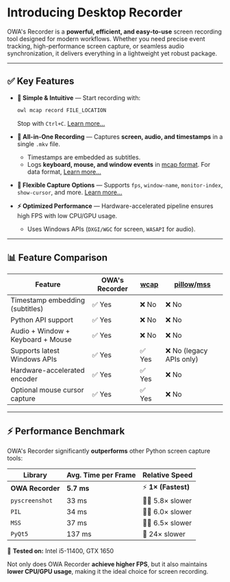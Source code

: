 # Introducing Desktop Recorder

OWA's Recorder is a **powerful, efficient, and easy-to-use** screen recording tool designed for modern workflows. Whether you need precise event tracking, high-performance screen capture, or seamless audio synchronization, it delivers everything in a lightweight yet robust package.  

---

## ✅ Key Features  

- **🔹 Simple & Intuitive** — Start recording with:  
    ```sh
    owl mcap record FILE_LOCATION
    ```  
    Stop with `Ctrl+C`. [Learn more...](install_and_usage.md)  

- **🎥 All-in-One Recording** — Captures **screen, audio, and timestamps** in a single `.mkv` file.  
    - Timestamps are embedded as subtitles.  
    - Logs **keyboard, mouse, and window events** in [mcap format](https://mcap.dev/). For data format, [Learn more...](../data_format.md)  

- **🎯 Flexible Capture Options** — Supports `fps`, `window-name`, `monitor-index`, `show-cursor`, and more. [Learn more...](https://gstreamer.freedesktop.org/documentation/d3d11/d3d11screencapturesrc.html)

- **⚡ Optimized Performance** — Hardware-accelerated pipeline ensures high FPS with low CPU/GPU usage.  
    - Uses Windows APIs (`DXGI/WGC` for screen, `WASAPI` for audio).  

---

## 📊 Feature Comparison  

| **Feature**                           | **OWA's Recorder** | **[wcap](https://github.com/mmozeiko/wcap)** | **[pillow](https://github.com/python-pillow/Pillow)/[mss](https://github.com/BoboTiG/python-mss)** |
|---------------------------------------|--------------------|--------------------------------|----------------------------|
| Timestamp embedding (subtitles)    | ✅ Yes             | ❌ No                          | ❌ No                       |
| Python API support                 | ✅ Yes             | ❌ No                          | ❌ No                       |
| Audio + Window + Keyboard + Mouse  | ✅ Yes             | ❌ No                          | ❌ No                       |
| Supports latest Windows APIs       | ✅ Yes             | ✅ Yes                     | ❌ No (legacy APIs only)    |
| Hardware-accelerated encoder        | ✅ Yes             | ✅ Yes                         | ❌ No                       |
| Optional mouse cursor capture      | ✅ Yes             | ✅ Yes                         | ❌ No                       |


---

## ⚡ Performance Benchmark  

OWA's Recorder significantly **outperforms** other Python screen capture tools:  

| **Library**        | **Avg. Time per Frame** | **Relative Speed**    |
|--------------------|------------------------|-----------------------|
| **OWA Recorder**   | **5.7 ms**              | ⚡ **1× (Fastest)**    |
| `pyscreenshot`    | 33 ms                   | 🚶‍♂️ 5.8× slower       |
| `PIL`             | 34 ms                   | 🚶‍♂️ 6.0× slower       |
| `MSS`             | 37 ms                   | 🚶‍♂️ 6.5× slower       |
| `PyQt5`           | 137 ms                  | 🐢 24× slower         |

📌 **Tested on:** Intel i5-11400, GTX 1650  

Not only does OWA Recorder **achieve higher FPS**, but it also maintains **lower CPU/GPU usage**, making it the ideal choice for screen recording.  

